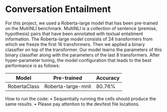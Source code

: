 # Conversation Entailment
For this project, we used a Roberta-large model that has been pre-trained on the MultiNLI benchmark. MultiNLI is a collection of sentence (premise, hypothesis) pairs that have been annotated with textual entailment information. The Roberta-large model consists of 24 transformers from which we freeze the first 16 transformers.
Then we applied a binary classifier on top of the transformer. Our model learns the parameters of this binary classifier along with the parameters of the last 8 transformers. After hyper-parameter tuning, the model configuration that leads to the best performance is as follows:

Model | Pre-trained | Accuracy
--- | --- | --- 
RobertaClass | Roberta-large-mnli | 80.76%

How to run the code:
• Sequentially running the cells should produce the same results.
• Please pay attention to the dev/test file locations.
